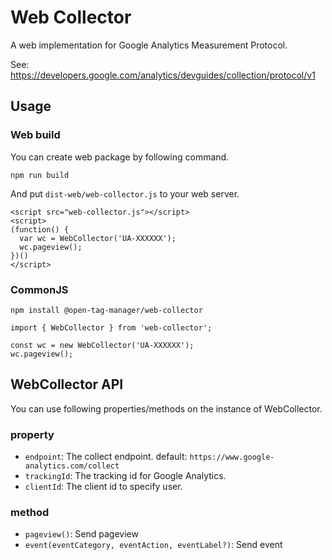 # Web Collector

A web implementation for Google Analytics Measurement Protocol.

See: https://developers.google.com/analytics/devguides/collection/protocol/v1

## Usage

### Web build

You can create web package by following command.

```
npm run build
```

And put `dist-web/web-collector.js` to your web server.

```
<script src="web-collector.js"></script>
<script>
(function() {
  var wc = WebCollector('UA-XXXXXX');
  wc.pageview();
})()
</script>
```

### CommonJS

```
npm install @open-tag-manager/web-collector
```

```
import { WebCollector } from 'web-collector';

const wc = new WebCollector('UA-XXXXXX');
wc.pageview();
```


## WebCollector API

You can use following properties/methods on the instance of WebCollector.

### property

- `endpoint`: The collect endpoint. default: `https://www.google-analytics.com/collect`
- `trackingId`: The tracking id for Google Analytics.
- `clientId`: The client id to specify user.

### method

- `pageview()`: Send pageview
- `event(eventCategory, eventAction, eventLabel?)`: Send event
